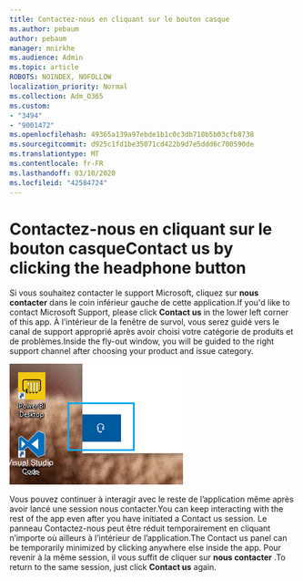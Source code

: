 ```yaml
---
title: Contactez-nous en cliquant sur le bouton casque
ms.author: pebaum
author: pebaum
manager: mnirkhe
ms.audience: Admin
ms.topic: article
ROBOTS: NOINDEX, NOFOLLOW
localization_priority: Normal
ms.collection: Adm_O365
ms.custom:
- "3494"
- "9001472"
ms.openlocfilehash: 49365a139a97ebde1b1c0c3db710b5b03cfb8738
ms.sourcegitcommit: d925c1fd1be35071cd422b9d7e5ddd6c700590de
ms.translationtype: MT
ms.contentlocale: fr-FR
ms.lasthandoff: 03/10/2020
ms.locfileid: "42584724"
---
```

# <a name="contact-us-by-clicking-the-headphone-button"></a><span data-ttu-id="ffdcf-102">Contactez-nous en cliquant sur le bouton casque</span><span class="sxs-lookup"><span data-stu-id="ffdcf-102">Contact us by clicking the headphone button</span></span>

<span data-ttu-id="ffdcf-103">Si vous souhaitez contacter le support Microsoft, cliquez sur **nous contacter** dans le coin inférieur gauche de cette application.</span><span class="sxs-lookup"><span data-stu-id="ffdcf-103">If you'd like to contact Microsoft Support, please click **Contact us** in the lower left corner of this app.</span></span> <span data-ttu-id="ffdcf-104">À l’intérieur de la fenêtre de survol, vous serez guidé vers le canal de support approprié après avoir choisi votre catégorie de produits et de problèmes.</span><span class="sxs-lookup"><span data-stu-id="ffdcf-104">Inside the fly-out window, you will be guided to the right support channel after choosing your product and issue category.</span></span>

![Pour nous contacter, cliquez sur l’icône du casque.](media/contact-us-headphone-icon.png)

<span data-ttu-id="ffdcf-106">Vous pouvez continuer à interagir avec le reste de l’application même après avoir lancé une session nous contacter.</span><span class="sxs-lookup"><span data-stu-id="ffdcf-106">You can keep interacting with the rest of the app even after you have initiated a Contact us session.</span></span> <span data-ttu-id="ffdcf-107">Le panneau Contactez-nous peut être réduit temporairement en cliquant n’importe où ailleurs à l’intérieur de l’application.</span><span class="sxs-lookup"><span data-stu-id="ffdcf-107">The Contact us panel can be temporarily minimized by clicking anywhere else inside the app.</span></span> <span data-ttu-id="ffdcf-108">Pour revenir à la même session, il vous suffit de cliquer sur **nous contacter** .</span><span class="sxs-lookup"><span data-stu-id="ffdcf-108">To return to the same session, just click **Contact us** again.</span></span>
